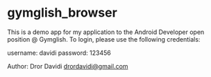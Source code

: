 # gymglish_browser

This is a demo app for my application to the Android Developer open position @ Gymglish.
To login, please use the following credentials:

username: davidi
password: 123456

Author:
Dror Davidi
drordavidi@gmail.com